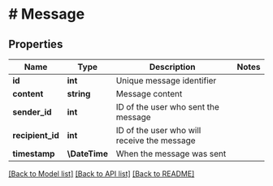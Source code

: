 # # Message

## Properties

Name | Type | Description | Notes
------------ | ------------- | ------------- | -------------
**id** | **int** | Unique message identifier |
**content** | **string** | Message content |
**sender_id** | **int** | ID of the user who sent the message |
**recipient_id** | **int** | ID of the user who will receive the message |
**timestamp** | **\DateTime** | When the message was sent |

[[Back to Model list]](../../README.md#models) [[Back to API list]](../../README.md#endpoints) [[Back to README]](../../README.md)
